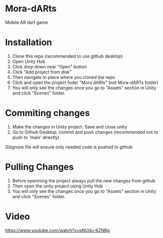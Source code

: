 # Mora-dARts
Mobile AR dart game

# Installation

1. Clone this repo (recommended to use github desktop)
2. Open Unity Hub 
3. Click drop down near "Open" button
4. Click "Add project from disk"
5. Then navigate to place where you cloned the repo
6. Click and open the project foder "Mora dARts" (not Mora-dARTs folder)
7. You will only see the changes once you go to "Assets" section in Unity and click "Scenes" folder.


# Commiting changes

1. Make the changes in Unity project. Save and close unity
2. Go to Github Desktop, commit and push changes (recommended not to push to 'main' directly)

Gitignore file will ensure only needed code is pushed to github


# Pulling Changes

1. Before openining the project always pull the new changes from github
2. Then open the unity project using Unity Hub
3. You will only see the changes once you go to "Assets" section in Unity and click "Scenes" folder.


# Video
https://www.youtube.com/watch?v=pNUdu-6ZNBg
